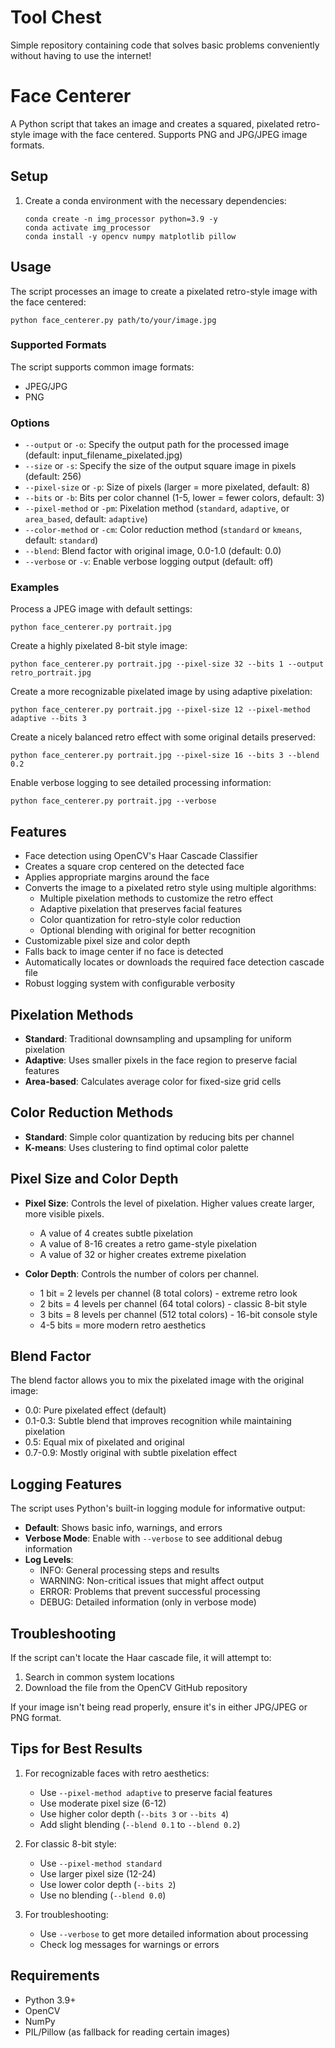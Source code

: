 # Tool Chest  

Simple repository containing code that solves basic problems conveniently without having to use the internet! 

# Face Centerer

A Python script that takes an image and creates a squared, pixelated retro-style image with the face centered. Supports PNG and JPG/JPEG image formats.

## Setup

1. Create a conda environment with the necessary dependencies:
   ```
   conda create -n img_processor python=3.9 -y
   conda activate img_processor
   conda install -y opencv numpy matplotlib pillow
   ```

## Usage

The script processes an image to create a pixelated retro-style image with the face centered:

```
python face_centerer.py path/to/your/image.jpg
```

### Supported Formats

The script supports common image formats:
- JPEG/JPG
- PNG

### Options

- `--output` or `-o`: Specify the output path for the processed image (default: input_filename_pixelated.jpg)
- `--size` or `-s`: Specify the size of the output square image in pixels (default: 256)
- `--pixel-size` or `-p`: Size of pixels (larger = more pixelated, default: 8)
- `--bits` or `-b`: Bits per color channel (1-5, lower = fewer colors, default: 3)
- `--pixel-method` or `-pm`: Pixelation method (`standard`, `adaptive`, or `area_based`, default: `adaptive`)
- `--color-method` or `-cm`: Color reduction method (`standard` or `kmeans`, default: `standard`)
- `--blend`: Blend factor with original image, 0.0-1.0 (default: 0.0)
- `--verbose` or `-v`: Enable verbose logging output (default: off)

### Examples

Process a JPEG image with default settings:
```
python face_centerer.py portrait.jpg
```

Create a highly pixelated 8-bit style image:
```
python face_centerer.py portrait.jpg --pixel-size 32 --bits 1 --output retro_portrait.jpg
```

Create a more recognizable pixelated image by using adaptive pixelation:
```
python face_centerer.py portrait.jpg --pixel-size 12 --pixel-method adaptive --bits 3
```

Create a nicely balanced retro effect with some original details preserved:
```
python face_centerer.py portrait.jpg --pixel-size 16 --bits 3 --blend 0.2
```

Enable verbose logging to see detailed processing information:
```
python face_centerer.py portrait.jpg --verbose
```

## Features

- Face detection using OpenCV's Haar Cascade Classifier
- Creates a square crop centered on the detected face
- Applies appropriate margins around the face
- Converts the image to a pixelated retro style using multiple algorithms:
  - Multiple pixelation methods to customize the retro effect
  - Adaptive pixelation that preserves facial features
  - Color quantization for retro-style color reduction
  - Optional blending with original for better recognition
- Customizable pixel size and color depth
- Falls back to image center if no face is detected
- Automatically locates or downloads the required face detection cascade file
- Robust logging system with configurable verbosity

## Pixelation Methods

- **Standard**: Traditional downsampling and upsampling for uniform pixelation
- **Adaptive**: Uses smaller pixels in the face region to preserve facial features
- **Area-based**: Calculates average color for fixed-size grid cells

## Color Reduction Methods

- **Standard**: Simple color quantization by reducing bits per channel
- **K-means**: Uses clustering to find optimal color palette

## Pixel Size and Color Depth

- **Pixel Size**: Controls the level of pixelation. Higher values create larger, more visible pixels.
  - A value of 4 creates subtle pixelation
  - A value of 8-16 creates a retro game-style pixelation
  - A value of 32 or higher creates extreme pixelation

- **Color Depth**: Controls the number of colors per channel.
  - 1 bit = 2 levels per channel (8 total colors) - extreme retro look
  - 2 bits = 4 levels per channel (64 total colors) - classic 8-bit style
  - 3 bits = 8 levels per channel (512 total colors) - 16-bit console style
  - 4-5 bits = more modern retro aesthetics

## Blend Factor

The blend factor allows you to mix the pixelated image with the original image:
- 0.0: Pure pixelated effect (default)
- 0.1-0.3: Subtle blend that improves recognition while maintaining pixelation
- 0.5: Equal mix of pixelated and original
- 0.7-0.9: Mostly original with subtle pixelation effect

## Logging Features

The script uses Python's built-in logging module for informative output:
- **Default**: Shows basic info, warnings, and errors
- **Verbose Mode**: Enable with `--verbose` to see additional debug information
- **Log Levels**:
  - INFO: General processing steps and results
  - WARNING: Non-critical issues that might affect output
  - ERROR: Problems that prevent successful processing
  - DEBUG: Detailed information (only in verbose mode)

## Troubleshooting

If the script can't locate the Haar cascade file, it will attempt to:
1. Search in common system locations
2. Download the file from the OpenCV GitHub repository

If your image isn't being read properly, ensure it's in either JPG/JPEG or PNG format.

## Tips for Best Results

1. For recognizable faces with retro aesthetics:
   - Use `--pixel-method adaptive` to preserve facial features
   - Use moderate pixel size (6-12)
   - Use higher color depth (`--bits 3` or `--bits 4`)
   - Add slight blending (`--blend 0.1` to `--blend 0.2`)

2. For classic 8-bit style:
   - Use `--pixel-method standard`
   - Use larger pixel size (12-24)
   - Use lower color depth (`--bits 2`)
   - Use no blending (`--blend 0.0`)

3. For troubleshooting:
   - Use `--verbose` to get more detailed information about processing
   - Check log messages for warnings or errors

## Requirements

- Python 3.9+
- OpenCV
- NumPy
- PIL/Pillow (as fallback for reading certain images)
